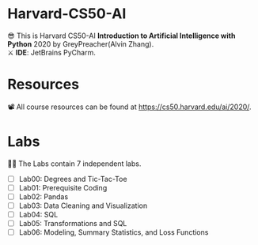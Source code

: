# Harvard-CS50-AI
😎 This is Harvard CS50-AI **Introduction to Artificial Intelligence with Python** 2020 by GreyPreacher(Alvin Zhang).  
⚔ **IDE**: JetBrains PyCharm.

# Resources
📽 All course resources can be found at https://cs50.harvard.edu/ai/2020/. 

# Labs
🐱‍👓 The Labs contain 7 independent labs. 

- [ ] Lab00: Degrees and Tic-Tac-Toe
- [ ] Lab01: Prerequisite Coding
- [ ] Lab02: Pandas
- [ ] Lab03: Data Cleaning and Visualization
- [ ] Lab04: SQL
- [ ] Lab05: Transformations and SQL
- [ ] Lab06: Modeling, Summary Statistics, and Loss Functions
